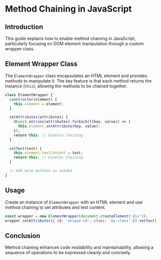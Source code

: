 
# Method Chaining in JavaScript

## Introduction
This guide explains how to enable method chaining in JavaScript, particularly focusing on DOM element manipulation through a custom wrapper class.

## Element Wrapper Class
The `ElementWrapper` class encapsulates an HTML element and provides methods to manipulate it. The key feature is that each method returns the instance (`this`), allowing the methods to be chained together.

```javascript
class ElementWrapper {
  constructor(element) {
    this.element = element;
  }

  setAttributes(attributes) {
    Object.entries(attributes).forEach(([key, value]) => {
      this.element.setAttribute(key, value);
    });
    return this; // Enables chaining
  }

  setText(text) {
    this.element.textContent = text;
    return this; // Enables chaining
  }

  // Add more methods as needed
}
```

## Usage
Create an instance of `ElementWrapper` with an HTML element and use method chaining to set attributes and text content.

```javascript
const wrapper = new ElementWrapper(document.createElement('div'));
wrapper.setAttributes({ id: 'unique-id', class: 'my-class' }).setText('Hello World!');
```

## Conclusion
Method chaining enhances code readability and maintainability, allowing a sequence of operations to be expressed cleanly and concisely.
